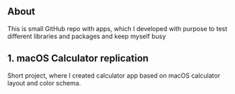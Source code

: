 ## About
This is small GitHub repo with apps, which I developed with purpose to test different libraries and packages and keep myself busy

## 1. macOS Calculator replication

Short project, where I created calculator app based on macOS calculator layout and color schema.